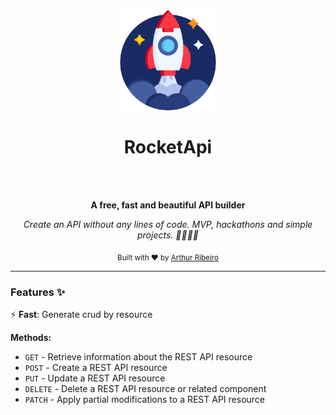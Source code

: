 <div align="center">
  <a href="https://github.com/devarthurribeiro/RocketApi"><img src="/logo.svg" alt="RocketApi.io logo" height="160"></a>
  <h1 align="center">RocketApi</h1>
  <br>
  <br>
  <p>
    <b>A free, fast and beautiful API builder</b>
  </p>
  <p>
    <i>Create an API without any lines of code. MVP, hackathons and simple projects.  🚀👨🏻‍💻</i>
  </p>
  <p>
    <sub>Built with ❤︎ by
      <a href="https://github.com/devarthurribeiro">Arthur Ribeiro</a>
    </sub>
  </p>
</div>
 
 ---
 
### Features ✨

⚡️ **Fast**: Generate crud by resource

**Methods:**
 - `GET` - Retrieve information about the REST API resource
 - `POST` - Create a REST API resource
 - `PUT` - Update a REST API resource
 - `DELETE` - Delete a REST API resource or related component
 - `PATCH` - Apply partial modifications to a REST API resource
  
